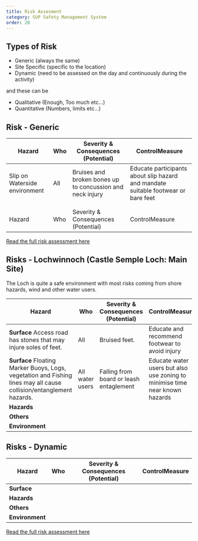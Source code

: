 ```yaml
---
title: Risk Assesment
category: SUP Safety Management System
order: 20
---
```


## Types of Risk
- Generic (always the same)
- Site Specific (specific to the location)
- Dynamic (need to be assessed on the day and continuously during the activity)

and these can be
- Qualitative (Enough, Too much etc...)
- Quantitative (Numbers, limits etc...)

## Risk - Generic

Hazard | Who | Severity & Consequences (Potential) | ControlMeasure
--- | --- | --- | ---
Slip on Waterside environment | All | Bruises and broken bones up to concussion and neck injury | Educate participants about slip hazard and mandate suitable footwear or bare feet
  |  |  |  
  |  |  |  
  Hazard | Who | Severity & Consequences (Potential) | ControlMeasure


[Read the full risk assessment here](#)

## Risks - Lochwinnoch (Castle Semple Loch: Main Site)
The Loch is quite a safe environment with most risks coming from shore hazards, wind and other water users.

Hazard | Who | Severity & Consequences (Potential) | ControlMeasure
--- | --- | --- | ---
**Surface** Access road has stones that may injure soles of feet.  | All | Bruised feet. | Educate and recommend footwear to avoid injury
**Surface** Floating Marker Buoys, Logs, vegetation and Fishing lines may all cause collision/entanglement hazards.  | All water users | Falling from board or leash entaglement |  Educate water users but also use zoning to minimise time near known hazards
**Hazards**  |  |  |  
**Others**  |  |  |  
**Environment**  |  |  |


## Risks - Dynamic


Hazard | Who | Severity & Consequences (Potential) | ControlMeasure
--- | --- | --- | ---
**Surface**  |  |  |  
**Hazards**  |  |  |  
**Others**  |  |  |  
**Environment**  |  |  |  


[Read the full risk assessment here](#)
